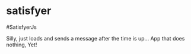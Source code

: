 # satisfyer
#SatisfyerJs

Silly, just loads and sends a message after the time is up...  App that does nothing,  Yet!
